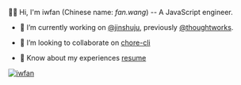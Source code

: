 🙋🏻‍ Hi, I'm iwfan (Chinese name: *fan.wang*) -- A JavaScript engineer.

- 🔭 I’m currently working on [@jinshuju](https://github.com/jinshuju), previously [@thoughtworks](https://github.com/thoughtworks).

- 👯 I’m looking to collaborate on [chore-cli](https://github.com/iwfan/chore-cli)

- 📄 Know about my experiences [resume](https://github.com/iwfan/react-resume)

<a href="https://github.com/ryo-ma/github-profile-trophy"><img src="https://github-profile-trophy.vercel.app/?username=iwfan&margin-w=15&no-frame=true&rank=A,AA,AAA,S,SS,SSS" alt="iwfan" /></a>
